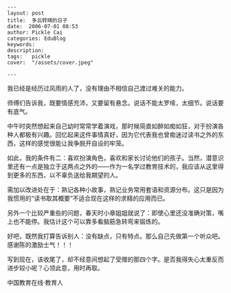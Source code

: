
    ---
    layout: post  
    title:  多云转晴的日子  
    date:  2006-07-01 08:53  
    author: Pickle Cai  
    categories: EduBlog  
    keywords: 
    description:   
    tags:	pickle   
    cover:  "/assets/cover.jpeg"  

    ---  
    
我已经是经历过风雨的人了，没有理由不相信自己渡过难关的能力。



师傅们告诉我，既要情感充沛，又要留有悬念。说话不能太罗嗦，太细节。说话要有底气。



中午时突然想起来自己幼时常常学着演戏，那时候简直如醉如痴如狂，对于扮演各种人都极有兴趣。回忆起来这件事情真好，因为它代表我也曾痴迷过读书之外的东西，这样的感觉很能让我争脱开自设的牢笼。



如此，我的条件有二：喜欢扮演角色，喜欢和家长讨论他们的孩子。当然，潜意识里还有一点是独立于这两点之外的——作为一名学过教育技术的，我应该从这里得到更多的东西，以不辜负送给我期望的人。



需加以改进处在于：熟记各种小故事，熟记业务常用套语和资源分布。这只是因为我惯用的“读书取其概要”不适合现在这样的求精的应用而已。



另外一个比较严重些的问题，春天时小章姐姐就说了：即使心里还没准确对策，嘴上也不能停。我估计这个可以靠多看脑筋急转弯来锻炼的。



好吧，既然我打算告诉别人：没有缺点，只有特点。那么自己先做第一个听众吧。感谢陈的激励士气！！！



写到现在，该收尾了，却不经意间想起了受赠的那四个字。是否我得失心太重反而进步较小呢？心领此意，用时再取。



		    
 中国教育在线·教育人

